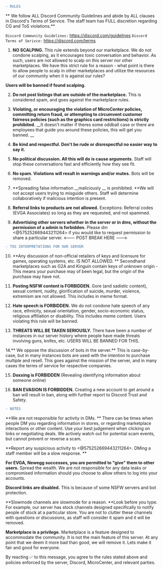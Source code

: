 ```diff
- RULES
```
 
** We follow ALL Discord Community Guidelines and abide by ALL clauses in Discord's Terms of Service. The staff team has FULL discretion regarding CG and ToS violations.**

   `Discord Community Guidelines:` https://discord.com/guidelines
   `Discord Terms of Serivce:` https://discord.com/terms


1. **NO SCALPING.** This rule extends beyond our marketplace. 
We do not condone scalping, as it encourages toxic conversation and behavior. As such, users are not allowed to scalp on this server nor other marketplaces. We have this strict rule for a reason - what point is there to allow people to scalp in other marketplaces and utilize the resources of our community when it is against our rules? 
 
**Users will be banned if found scalping.**
 
2. **Do not post listings that are outside of the marketplace.** This is considered spam, and goes against the marketplace rules. 

3. **Violating, or encouraging the violation of MicroCenter policies, committing return fraud, or attempting to circumvent customer fairness policies (__such as the graphics card restrictions__)  is strictly prohibited.** __It doesn't matter if theres some oddball case or there are employees that guide you around these policies, this will get you banned. __

4. **Be kind and respectful. Don't be rude or disrespectful no easier way to say it.**
 
5. **No political discussion. All this will do is cause arguments.** Staff will stop these conversations fast and efficiently how they see fit.
 
6. **No spam. Violations will result in warnings and/or mutes.** Bots will be removed.
 
7. **Spreading false information __maliciously __ is prohibited. **We will not accept users trying to misguide others. Staff will determine collaboratively if malicious intention is present.
 
8. **Referral links to products are not allowed.** Exceptions: Referral codes (EVGA Associates) so long as they are requested, and not spammed.

9. **Advertising other servers whether in the server or in dms, without the permission of a admin is forbidden.** Please dm <@575252669443211264> if you would like to request permission to share a particular server.
<--- POST BREAK HERE --->
```diff
- TOS INTERPRETATIONS FOR OUR SERVER
```

10. **Any discussion of non-official retailers of keys and licensure for games, operating systems, etc. IS NOT ALLOWED. ** Secondhand marketplaces such as G2A and Kinguin contain keys of unknown origin - This means your purchase may of been legal, but the origin of the purchase may have not. 

 11. **Posting NSFW content is FORBIDDEN.** Gore (and sadistic content), sexual content, nudity, glorification of suicide, murder, violence, extremism are not allowed. This includes in meme format.

12. **Hate speech is FORBIDDEN.** We do not condone hate speech of any race, ethnicity, sexual orientation, gender, socio-economic status, religious affiliation or disability. This includes meme content. Users violating this rule will be banned.

13. **THREATS WILL BE TAKEN SERIOUSLY.** There have been a number of instances in our server history where people have made threats involving guns, knifes, etc. USERS WILL BE BANNED FOR THIS. 
 
14.** We oppose the discussion of bots in the server.** This is case-by-case, but in many instances bots are used with the intention to purchase multiple and resell. This goes against the mission of the server, and in many cases the terms of service for respective companies. 

15. **Doxxing is FORBIDDEN** (Revealing identifying information about someone online)

16. **BAN EVASION IS FORBIDDEN.** Creating a new account to get around a ban will result in ban, along with further report to Discord Trust and Safety.
```diff
- NOTES
```

 **We are not responsible for activity in DMs. ** There can be times when people DM you regarding information in stores, or regarding marketplace interactions or other content. Use your best judgement when clicking on links or negotiating deals. We actively watch out for potential scam events, but cannot prevent or reverse a scam.
 
**Report any suspicious activity to <@575252669443211264>. DMing a staff member will be a slow response. **

**For EVGA, Newegg successes, you are permitted to "give" them to other users.** Spread the wealth. We are not responsible for any data leaks or compromised information should you choose to allow others to log into your accounts. 
 
**Discord links are disabled.** This is because of some NSFW servers and bot protection.
 
**Slowmode channels are slowmode for a reason. **Look before you type. For example, our server has stock channels designed specifically to notify people of stock at a particular store. You are not to clutter these channels with questions or discussions, as staff will consider it spam and it will be removed. 
 
**Marketplace is a privilege.** Marketplace is a feature designed to accommodate the community. It is not the main feature of this server. At any point that we deem it more bad than good, we will remove it. Lets make it fair and good for everyone.

 

By reacting :white_check_mark: to this message, you agree to the rules stated above and policies enforced by the server, Discord, MicroCenter, and relevant parties.

